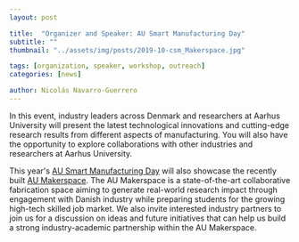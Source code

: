 ```yaml
---
layout: post

title:  "Organizer and Speaker: AU Smart Manufacturing Day"
subtitle: ""
thumbnail: "../assets/img/posts/2019-10-csm_Makerspace.jpg"

tags: [organization, speaker, workshop, outreach]
categories: [news]

author: Nicolás Navarro-Guerrero
---
```

In this event, industry leaders across Denmark and researchers at Aarhus University will present the latest technological innovations and cutting-edge research results from different aspects of manufacturing. You will also have the opportunity to explore collaborations with other industries and researchers at Aarhus University.

This year's <a target="_blank" href="https://mpe.au.dk/en/research/facilities/deep-tech-experimental-hub/makerspace/events/au-manufacturing-days/">AU Smart Manufacturing Day</a> will also showcase the recently built <a target="_blank" href="https://mpe.au.dk/en/research/facilities/deep-tech-experimental-hub/makerspace/">AU Makerspace</a>. The AU Makerspace is a state-of-the-art collaborative fabrication space aiming to generate real-world research impact through engagement with Danish industry while preparing students for the growing high-tech skilled job market. We also invite interested industry partners to join us for a discussion on ideas and future initiatives that can help us build a strong industry-academic partnership within the AU Makerspace.

<!--more-->

